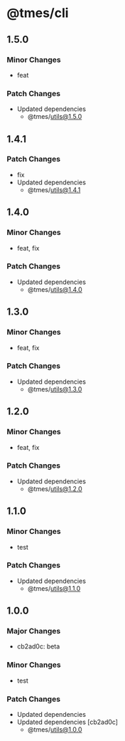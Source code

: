 # @tmes/cli

## 1.5.0

### Minor Changes

- feat

### Patch Changes

- Updated dependencies
  - @tmes/utils@1.5.0

## 1.4.1

### Patch Changes

- fix
- Updated dependencies
  - @tmes/utils@1.4.1

## 1.4.0

### Minor Changes

- feat, fix

### Patch Changes

- Updated dependencies
  - @tmes/utils@1.4.0

## 1.3.0

### Minor Changes

- feat, fix

### Patch Changes

- Updated dependencies
  - @tmes/utils@1.3.0

## 1.2.0

### Minor Changes

- feat, fix

### Patch Changes

- Updated dependencies
  - @tmes/utils@1.2.0

## 1.1.0

### Minor Changes

- test

### Patch Changes

- Updated dependencies
  - @tmes/utils@1.1.0

## 1.0.0

### Major Changes

- cb2ad0c: beta

### Minor Changes

- test

### Patch Changes

- Updated dependencies
- Updated dependencies [cb2ad0c]
  - @tmes/utils@1.0.0
